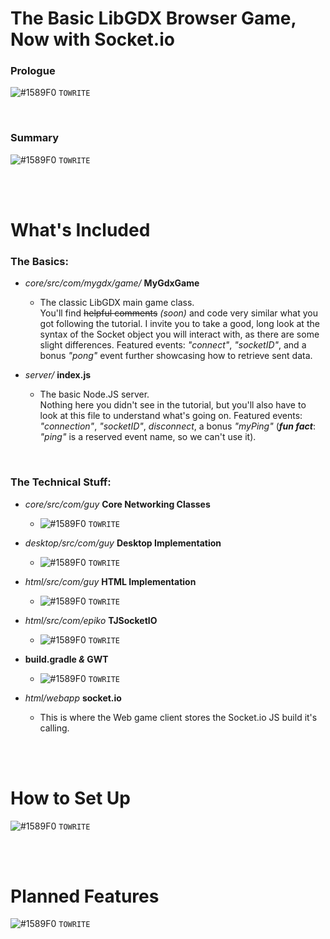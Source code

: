 # The Basic LibGDX Browser Game, Now with Socket.io
###   Prologue

 ![#1589F0](https://placehold.it/15/1589F0/000000?text=+) `TOWRITE`

<br>

### Summary

 ![#1589F0](https://placehold.it/15/1589F0/000000?text=+) `TOWRITE`

<br><br>

# What's Included
### The Basics:
* *core/src/com/mygdx/game/* **MyGdxGame**
    * The classic LibGDX main game class. <br>You'll find ~~helpful comments~~ *(soon)* and code 
    very similar what you got following the tutorial. I invite you to take a good, long look at the
     syntax of the Socket object you will interact with, as there are some slight differences. 
     Featured events: *"connect"*, *"socketID"*, and a bonus *"pong"* event further showcasing how 
     to retrieve sent data.
    
* *server/* **index.js**
    * The basic Node.JS server.<br> Nothing here you didn't see in the tutorial, but you'll also have to 
    look at this file to understand what's going on. Featured events: *"connection"*, *"socketID"*, 
    *disconnect*, a bonus *"myPing"* (***fun fact***: *"ping"* is a reserved event name, so we can't use it).
    
<br>

### The Technical Stuff:
* *core/src/com/guy* **Core Networking Classes**
    * ![#1589F0](https://placehold.it/15/1589F0/000000?text=+) `TOWRITE`
    
* *desktop/src/com/guy* **Desktop Implementation**
    * ![#1589F0](https://placehold.it/15/1589F0/000000?text=+) `TOWRITE`
    
* *html/src/com/guy* **HTML Implementation**
    * ![#1589F0](https://placehold.it/15/1589F0/000000?text=+) `TOWRITE`
    
* *html/src/com/epiko* **TJSocketIO**
    * ![#1589F0](https://placehold.it/15/1589F0/000000?text=+) `TOWRITE`
    
* **build.gradle *&* GWT**
    * ![#1589F0](https://placehold.it/15/1589F0/000000?text=+) `TOWRITE`
        
* *html/webapp* **socket.io**
    * This is where the Web game client stores the Socket.io JS build it's calling.
    
<br><br>

# How to Set Up

 ![#1589F0](https://placehold.it/15/1589F0/000000?text=+) `TOWRITE`

<br><br>

# Planned Features

 ![#1589F0](https://placehold.it/15/1589F0/000000?text=+) `TOWRITE`

<br><br><br><br>

